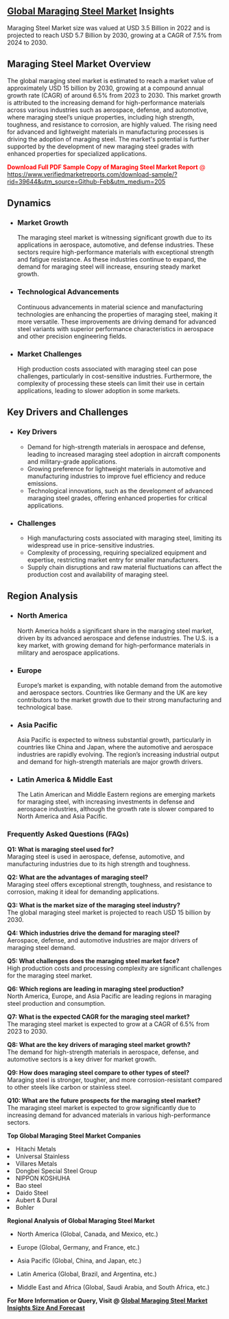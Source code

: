 <h2><a href="https://www.verifiedmarketreports.com/download-sample/?rid=39644&amp;utm_source=Github&amp;utm_medium=205" target="_blank">Global Maraging Steel Market</a> Insights</h2><p>Maraging Steel Market size was valued at USD 3.5 Billion in 2022 and is projected to reach USD 5.7 Billion by 2030, growing at a CAGR of 7.5% from 2024 to 2030.</p><p> <h2>Maraging Steel Market Overview</h2> <p>The global maraging steel market is estimated to reach a market value of approximately USD 15 billion by 2030, growing at a compound annual growth rate (CAGR) of around 6.5% from 2023 to 2030. This market growth is attributed to the increasing demand for high-performance materials across various industries such as aerospace, defense, and automotive, where maraging steel’s unique properties, including high strength, toughness, and resistance to corrosion, are highly valued. The rising need for advanced and lightweight materials in manufacturing processes is driving the adoption of maraging steel. The market's potential is further supported by the development of new maraging steel grades with enhanced properties for specialized applications.</p> <p><p><span class=""><span style="color: #ff0000;"><strong>Download Full PDF Sample Copy of Maraging Steel Market Report</strong> @ </span><a href="https://www.verifiedmarketreports.com/download-sample/?rid=39644&amp;utm_source=Github-Feb&amp;utm_medium=205" target="_blank">https://www.verifiedmarketreports.com/download-sample/?rid=39644&amp;utm_source=Github-Feb&amp;utm_medium=205</a></span></p></p> <h2>Dynamics</h2> <ul> <li><h3>Market Growth</h3> The maraging steel market is witnessing significant growth due to its applications in aerospace, automotive, and defense industries. These sectors require high-performance materials with exceptional strength and fatigue resistance. As these industries continue to expand, the demand for maraging steel will increase, ensuring steady market growth.</li> <li><h3>Technological Advancements</h3> Continuous advancements in material science and manufacturing technologies are enhancing the properties of maraging steel, making it more versatile. These improvements are driving demand for advanced steel variants with superior performance characteristics in aerospace and other precision engineering fields.</li> <li><h3>Market Challenges</h3> High production costs associated with maraging steel can pose challenges, particularly in cost-sensitive industries. Furthermore, the complexity of processing these steels can limit their use in certain applications, leading to slower adoption in some markets.</li> </ul> <h2>Key Drivers and Challenges</h2> <ul> <li><h3>Key Drivers</h3> <ul> <li>Demand for high-strength materials in aerospace and defense, leading to increased maraging steel adoption in aircraft components and military-grade applications.</li> <li>Growing preference for lightweight materials in automotive and manufacturing industries to improve fuel efficiency and reduce emissions.</li> <li>Technological innovations, such as the development of advanced maraging steel grades, offering enhanced properties for critical applications.</li> </ul> </li> <li><h3>Challenges</h3> <ul> <li>High manufacturing costs associated with maraging steel, limiting its widespread use in price-sensitive industries.</li> <li>Complexity of processing, requiring specialized equipment and expertise, restricting market entry for smaller manufacturers.</li> <li>Supply chain disruptions and raw material fluctuations can affect the production cost and availability of maraging steel.</li> </ul> </li> </ul> <h2>Region Analysis</h2> <ul> <li><h3>North America</h3> North America holds a significant share in the maraging steel market, driven by its advanced aerospace and defense industries. The U.S. is a key market, with growing demand for high-performance materials in military and aerospace applications.</li> <li><h3>Europe</h3> Europe’s market is expanding, with notable demand from the automotive and aerospace sectors. Countries like Germany and the UK are key contributors to the market growth due to their strong manufacturing and technological base.</li> <li><h3>Asia Pacific</h3> Asia Pacific is expected to witness substantial growth, particularly in countries like China and Japan, where the automotive and aerospace industries are rapidly evolving. The region’s increasing industrial output and demand for high-strength materials are major growth drivers.</li> <li><h3>Latin America & Middle East</h3> The Latin American and Middle Eastern regions are emerging markets for maraging steel, with increasing investments in defense and aerospace industries, although the growth rate is slower compared to North America and Asia Pacific.</li> </ul> <h3>Frequently Asked Questions (FAQs)</h3> <p><b>Q1: What is maraging steel used for?</b><br>Maraging steel is used in aerospace, defense, automotive, and manufacturing industries due to its high strength and toughness.</p> <p><b>Q2: What are the advantages of maraging steel?</b><br>Maraging steel offers exceptional strength, toughness, and resistance to corrosion, making it ideal for demanding applications.</p> <p><b>Q3: What is the market size of the maraging steel industry?</b><br>The global maraging steel market is projected to reach USD 15 billion by 2030.</p> <p><b>Q4: Which industries drive the demand for maraging steel?</b><br>Aerospace, defense, and automotive industries are major drivers of maraging steel demand.</p> <p><b>Q5: What challenges does the maraging steel market face?</b><br>High production costs and processing complexity are significant challenges for the maraging steel market.</p> <p><b>Q6: Which regions are leading in maraging steel production?</b><br>North America, Europe, and Asia Pacific are leading regions in maraging steel production and consumption.</p> <p><b>Q7: What is the expected CAGR for the maraging steel market?</b><br>The maraging steel market is expected to grow at a CAGR of 6.5% from 2023 to 2030.</p> <p><b>Q8: What are the key drivers of maraging steel market growth?</b><br>The demand for high-strength materials in aerospace, defense, and automotive sectors is a key driver for market growth.</p> <p><b>Q9: How does maraging steel compare to other types of steel?</b><br>Maraging steel is stronger, tougher, and more corrosion-resistant compared to other steels like carbon or stainless steel.</p> <p><b>Q10: What are the future prospects for the maraging steel market?</b><br>The maraging steel market is expected to grow significantly due to increasing demand for advanced materials in various high-performance sectors.</p> </p><p><strong>Top Global Maraging Steel Market Companies</strong></p><div data-test-id=""><p><li>Hitachi Metals</li><li> Universal Stainless</li><li> Villares Metals</li><li> Dongbei Special Steel Group</li><li> NIPPON KOSHUHA</li><li> Bao steel</li><li> Daido Steel</li><li> Aubert & Dural</li><li> Bohler</li></p><div><strong>Regional Analysis of&nbsp;Global Maraging Steel Market</strong></div><ul><li dir="ltr"><p dir="ltr">North America&nbsp;(Global, Canada, and Mexico, etc.)</p></li><li dir="ltr"><p dir="ltr">Europe (Global, Germany, and France, etc.)</p></li><li dir="ltr"><p dir="ltr">Asia Pacific&nbsp;(Global, China, and Japan, etc.)</p></li><li dir="ltr"><p dir="ltr">Latin America&nbsp;(Global, Brazil, and Argentina, etc.)</p></li><li dir="ltr">Middle East and Africa&nbsp;(Global, Saudi Arabia, and South Africa, etc.)</li></ul><p><strong>For More Information or Query, Visit @&nbsp;</strong><strong><a href="https://www.verifiedmarketreports.com/product/global-maraging-steel-market-2019-by-manufacturers-regions-type-and-application-forecast-to-2024/?utm_source=Github&amp;utm_medium=205" target="_blank">Global Maraging Steel Market Insights Size And Forecast</a></strong></p></div>
